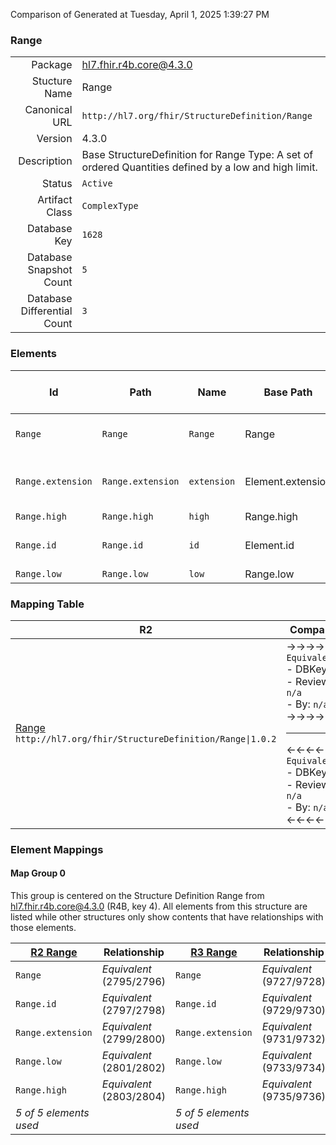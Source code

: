Comparison of 
Generated at Tuesday, April 1, 2025 1:39:27 PM

### Range

|      |     |
| ---: | --- |
| Package | hl7.fhir.r4b.core@4.3.0 |
| Stucture Name | Range |
| Canonical URL | `http://hl7.org/fhir/StructureDefinition/Range` |
| Version | 4.3.0 |
| Description | Base StructureDefinition for Range Type: A set of ordered Quantities defined by a low and high limit. |
| Status | `Active` |
| Artifact Class | `ComplexType` |
| Database Key | `1628` |
| Database Snapshot Count | `5` |
| Database Differential Count | `3` |

### Elements

| Id | Path | Name | Base Path | Short | Cardinality | Collated Type | Binding Strength | Binding Value Set |
| -- | ---- | ---- | --------- | ----- | ----------- | ------------- | ---------------- | ----------------- |
| `Range` | `Range` | `Range` | Range | Set of values bounded by low and high | 0..* | Range |  |  |
| `Range.extension` | `Range.extension` | `extension` | Element.extension | Additional content defined by implementations | 0..* | Extension |  |  |
| `Range.high` | `Range.high` | `high` | Range.high | High limit | 0..1 | Quantity[http://hl7.org/fhir/StructureDefinition/SimpleQuantity] |  |  |
| `Range.id` | `Range.id` | `id` | Element.id | Unique id for inter-element referencing | 0..1 | id |  |  |
| `Range.low` | `Range.low` | `low` | Range.low | Low limit | 0..1 | Quantity[http://hl7.org/fhir/StructureDefinition/SimpleQuantity] |  |  |
### Mapping Table

| R2 | Comparison | R3 | Comparison | R4 | Comparison | R4B | Comparison | R5
| --- | --- | --- | --- | --- | --- | --- | --- | ---
| [Range](/docs/R2/ComplexTypes/Range.md)<br/> `http://hl7.org/fhir/StructureDefinition/Range\|1.0.2` | →→→→→→→<br/>`Equivalent`<br/>- DBKey: `66`<br/>- Reviewed: `n/a`<br/>- By: `n/a`<br/>→→→→→→→<hr/>←←←←←←←<br/>`Equivalent`<br/>- DBKey: `232`<br/>- Reviewed: `n/a`<br/>- By: `n/a`<br/>←←←←←←←| [Range](/docs/R3/ComplexTypes/Range.md)<br/> `http://hl7.org/fhir/StructureDefinition/Range\|3.0.2` | →→→→→→→<br/>`Equivalent`<br/>- DBKey: `406`<br/>- Reviewed: `n/a`<br/>- By: `n/a`<br/>→→→→→→→<hr/>←←←←←←←<br/>`Equivalent`<br/>- DBKey: `602`<br/>- Reviewed: `n/a`<br/>- By: `n/a`<br/>←←←←←←←| [Range](/docs/R4/ComplexTypes/Range.md)<br/> `http://hl7.org/fhir/StructureDefinition/Range\|4.0.1` | →→→→→→→<br/>`Equivalent`<br/>- DBKey: `1369`<br/>- Reviewed: `n/a`<br/>- By: `n/a`<br/>→→→→→→→<hr/>←←←←←←←<br/>`Equivalent`<br/>- DBKey: `1370`<br/>- Reviewed: `n/a`<br/>- By: `n/a`<br/>←←←←←←←| [Range](/docs/R4B/ComplexTypes/Range.md)<br/> `http://hl7.org/fhir/StructureDefinition/Range\|4.3.0` | →→→→→→→<br/>`Equivalent`<br/>- DBKey: `916`<br/>- Reviewed: `n/a`<br/>- By: `n/a`<br/>→→→→→→→<hr/>←←←←←←←<br/>`Equivalent`<br/>- DBKey: `1145`<br/>- Reviewed: `n/a`<br/>- By: `n/a`<br/>←←←←←←←| [Range](/docs/R5/ComplexTypes/Range.md)<br/> `http://hl7.org/fhir/StructureDefinition/Range\|5.0.0` 

### Element Mappings


#### Map Group 0

This group is centered on the Structure Definition Range from hl7.fhir.r4b.core@4.3.0 (R4B, key 4).
All elements from this structure are listed while other structures only show contents that have relationships with those elements.

| [R2 Range](/docs/R2/ComplexTypes/Range.md)| Relationship | [R3 Range](/docs/R3/ComplexTypes/Range.md)| Relationship | [R4 Range](/docs/R4/ComplexTypes/Range.md)| Relationship | R4B Range| Relationship | [R5 Range](/docs/R5/ComplexTypes/Range.md)
| --- | --- | --- | --- | --- | --- | --- | --- | ---
| `Range`| _Equivalent_<br/>(2795/2796)| `Range`| _Equivalent_<br/>(9727/9728)| `Range`| _Equivalent_<br/>(21193/21194)| **`Range`**| _Equivalent_<br/>(36253/36254)| `Range`
| `Range.id`| _Equivalent_<br/>(2797/2798)| `Range.id`| _Equivalent_<br/>(9729/9730)| `Range.id`| _Equivalent_<br/>(21195/21196)| **`Range.id`**| _Equivalent_<br/>(36255/36256)| `Range.id`
| `Range.extension`| _Equivalent_<br/>(2799/2800)| `Range.extension`| _Equivalent_<br/>(9731/9732)| `Range.extension`| _Equivalent_<br/>(21197/21198)| **`Range.extension`**| _Equivalent_<br/>(36257/36258)| `Range.extension`
| `Range.low`| _Equivalent_<br/>(2801/2802)| `Range.low`| _Equivalent_<br/>(9733/9734)| `Range.low`| _Equivalent_<br/>(21199/21200)| **`Range.low`**| _Equivalent_<br/>(36259/36260)| `Range.low`
| `Range.high`| _Equivalent_<br/>(2803/2804)| `Range.high`| _Equivalent_<br/>(9735/9736)| `Range.high`| _Equivalent_<br/>(21201/21202)| **`Range.high`**| _Equivalent_<br/>(36261/36262)| `Range.high`
| *5 of 5 elements used* | | *5 of 5 elements used* | | *5 of 5 elements used* | | *5 of 5 elements used* | | *5 of 5 elements used* 

